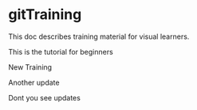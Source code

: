 # gitTraining
This doc describes training material for visual learners.

This is the tutorial for beginners

New Training

Another update

Dont you see updates